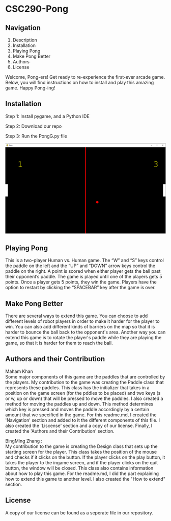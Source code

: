 # CSC290-Pong

## Navigation
<a name="top"></a>
1. Description
2. Installation
3. Playing Pong
4. Make Pong Better 
5. Authors
6. License

Welcome, Pong-ers! Get ready to re-experience the first-ever arcade game. Below, you will find instructions on how to install and play this amazing game. Happy Pong-ing!

## Installation
Step 1: Install pygame, and a Python IDE

Step 2:  Download our repo

Step 3: Run the PongG.py file

![screenshot](screenshot.png)

## Playing Pong
This is a two-player Human vs. Human game. The “W” and “S” keys control the paddle on the left and the “UP” and “DOWN” arrow keys control the paddle on the right. A point is scored when either player gets the ball past their opponent’s paddle. The game is played until one of the players gets 5 points. Once a player gets 5 points, they win the game. Players have the option to restart by clicking the “SPACEBAR” key after the game is over.




## Make Pong Better
There are several ways to extend this game. You can choose to add different levels of robot players in order to make it harder for the player to win. You can also add different kinds of barriers on the map so that it is harder to bounce the ball back to the opponent's area. Another way you can extend this game is to rotate the player's paddle while they are playing the game, so that it is harder for them to reach the ball.

## Authors and their Contribution
<a name="contribution"></a>
Maham Khan <br/>
Some major components of this game are the paddles that are controlled by the players. My contribution to the game was creating the Paddle class that represents these paddles. This class has the initializer that takes in a position on the game screen (for the pddles to be placed) and two keys (s or w, up or down) that will be pressed to move the paddles. I also created a method for moving the paddles up and down. This method determines which key is pressed and moves the paddle accordingly by a certain amount that we specified in the game. For this readme.md, I created the 'Navigation' section and added to it the different components of this file. I also created the 'Liscense' section and a copy of our license. Finally, I created the 'Authors and their Contribution' section.


<a name="contribution"></a>
BingMing Zhang :<br/>
My contribution to the game is creating the Design class that sets up the starting screen for the player. This class takes the position of the mouse and checks if it clicks on the button. If the player clicks on the play button, it takes the player to the ingame screen, and if the player clicks on the quit button, the window will be closed. This class also contains information about how to play this game. For the readme.md, I did the part explaining how to extend this game to another level. I also created the "How to extend" section.

## License
<a name="License"></a>
A copy of our license can be found as a seperate file in our repository.
